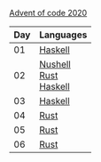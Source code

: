 [Advent of code 2020](https://adventofcode.com/2020)

| Day | Languages |
| --- | --------- |
| 01  | [Haskell](./haskell/src/day01.hs) |
| 02  | [Nushell](./nushell/day02.nu)<br>[Rust](./rust/src/day02.rs)<br>[Haskell](./haskell/src/day02.hs) |
| 03  | [Haskell](./haskell/src/day03.hs) |
| 04  | [Rust](./rust/src/day04.rs) |
| 05  | [Rust](./rust/src/day05.rs) |
| 06  | [Rust](./rust/src/day06.rs) |
